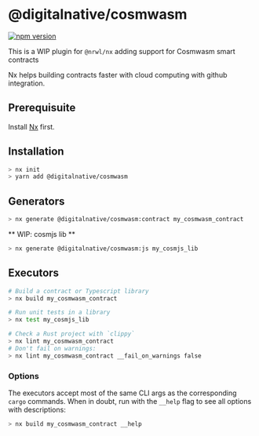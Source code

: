 # @digitalnative/cosmwasm

[![npm version](https://badge.fury.io/js/%40nxrs%2Fcargo.svg)](https://badge.fury.io/js/%40digitalnative%2Fcosmwasm)

This is a WIP plugin for `@nrwl/nx` adding support for Cosmwasm smart contracts

Nx helps building contracts faster with cloud computing with github integration.

## Prerequisuite

Install [Nx](https://nx.app/) first.

## Installation

```sh
> nx init
> yarn add @digitalnative/cosmwasm
```

## Generators

```sh
> nx generate @digitalnative/cosmwasm:contract my_cosmwasm_contract
```

** WIP: cosmjs lib **
```sh
> nx generate @digitalnative/cosmwasm:js my_cosmjs_lib
```

## Executors

```sh
# Build a contract or Typescript library
> nx build my_cosmwasm_contract

# Run unit tests in a library
> nx test my_cosmjs_lib

# Check a Rust project with `clippy`
> nx lint my_cosmwasm_contract
# Don't fail on warnings:
> nx lint my_cosmwasm_contract __fail_on_warnings false
```

### Options

The executors accept most of the same CLI args as the corresponding `cargo` commands. When in doubt, run with the `__help` flag to see all options with descriptions:

```sh
> nx build my_cosmwasm_contract __help
```
